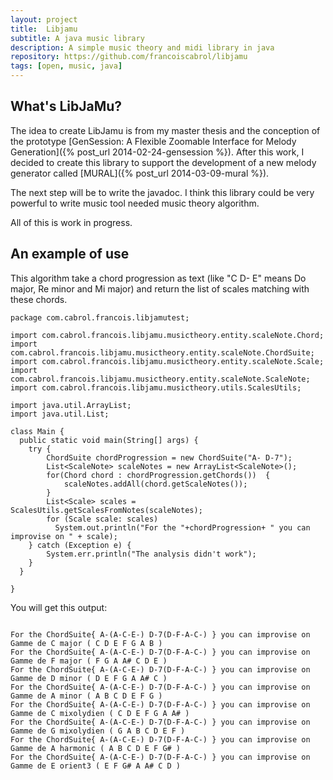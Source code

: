 ```yaml
---
layout: project
title:  Libjamu
subtitle: A java music library
description: A simple music theory and midi library in java
repository: https://github.com/francoiscabrol/libjamu
tags: [open, music, java]
---
```


## What's LibJaMu?

The idea to create LibJamu is from my master thesis and the conception of the prototype [GenSession: A Flexible Zoomable Interface for Melody Generation]({% post_url 2014-02-24-gensession %}).
After this work, I decided to create this library to support the development of a new melody generator called [MURAL]({% post_url 2014-03-09-mural %}).

The next step will be to write the javadoc. I think this library could be very powerful to write music tool needed music theory algorithm.

All of this is work in progress.


## An example of use

This algorithm take a chord progression as text (like "C D- E" means Do major, Re minor and Mi major) and return the list of scales matching with these chords.

    package com.cabrol.francois.libjamutest;

    import com.cabrol.francois.libjamu.musictheory.entity.scaleNote.Chord;
    import com.cabrol.francois.libjamu.musictheory.entity.scaleNote.ChordSuite;
    import com.cabrol.francois.libjamu.musictheory.entity.scaleNote.Scale;
    import com.cabrol.francois.libjamu.musictheory.entity.scaleNote.ScaleNote;
    import com.cabrol.francois.libjamu.musictheory.utils.ScalesUtils;

    import java.util.ArrayList;
    import java.util.List;

    class Main {
      public static void main(String[] args) {
        try {
            ChordSuite chordProgression = new ChordSuite("A- D-7");
            List<ScaleNote> scaleNotes = new ArrayList<ScaleNote>();
            for(Chord chord : chordProgression.getChords())  {
                scaleNotes.addAll(chord.getScaleNotes());
            }
            List<Scale> scales = ScalesUtils.getScalesFromNotes(scaleNotes);
            for (Scale scale: scales)
              System.out.println("For the "+chordProgression+ " you can improvise on " + scale);
        } catch (Exception e) {
            System.err.println("The analysis didn't work");
        }
      }

    }



You will get this output:

<pre><code class="no-highlight">
For the ChordSuite{ A-(A-C-E-) D-7(D-F-A-C-) } you can improvise on Gamme de C major ( C D E F G A B )
For the ChordSuite{ A-(A-C-E-) D-7(D-F-A-C-) } you can improvise on Gamme de F major ( F G A A# C D E )
For the ChordSuite{ A-(A-C-E-) D-7(D-F-A-C-) } you can improvise on Gamme de D minor ( D E F G A A# C )
For the ChordSuite{ A-(A-C-E-) D-7(D-F-A-C-) } you can improvise on Gamme de A minor ( A B C D E F G )
For the ChordSuite{ A-(A-C-E-) D-7(D-F-A-C-) } you can improvise on Gamme de C mixolydien ( C D E F G A A# )
For the ChordSuite{ A-(A-C-E-) D-7(D-F-A-C-) } you can improvise on Gamme de G mixolydien ( G A B C D E F )
For the ChordSuite{ A-(A-C-E-) D-7(D-F-A-C-) } you can improvise on Gamme de A harmonic ( A B C D E F G# )
For the ChordSuite{ A-(A-C-E-) D-7(D-F-A-C-) } you can improvise on Gamme de E orient3 ( E F G# A A# C D )
</code></pre>
